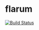 # flarum
[![Build Status](https://travis-ci.org/xavier84/flarum.svg?branch=master)](https://travis-ci.org/xavier84/flarum)
